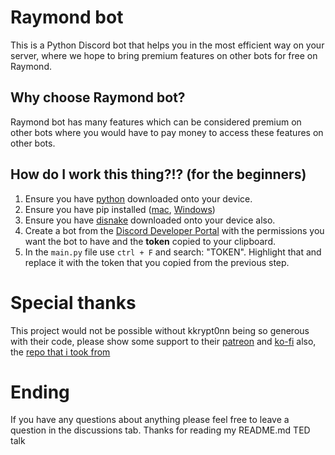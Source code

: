 # Raymond bot

This is a Python Discord bot that helps you in the most efficient way on your server, where we hope to bring premium features on other bots for free on Raymond.

## Why choose Raymond bot?

Raymond bot has many features which can be considered premium on other bots where you would have to pay money to access these features on other bots. 




## How do I work this thing?!? (for the beginners)


1. Ensure you have [python](https://www.python.org/downloads/) downloaded onto your device.
2. Ensure you have pip installed ([mac](https://phoenixnap.com/kb/install-pip-mac), [Windows](https://www.geeksforgeeks.org/how-to-install-pip-on-windows/))
2. Ensure you have [disnake](https://pypi.org/project/disnake/) downloaded onto your device also.
3. Create a bot from the [Discord Developer Portal](https://discord.com/developers/applications) with the permissions you want the bot to have and the **token** copied to your clipboard.
4. In the ``main.py`` file use ``ctrl + F`` and search: "TOKEN". Highlight that and replace it with the token that you copied from the previous step. 

# Special thanks

This project would not be possible without kkrypt0nn being so generous with their code, please show some support to their [patreon](https://patreon.com/kkrypt0nn) and [ko-fi](https://ko-fi.com/kkrypt0nn) also, the [repo that i took from](https://github.com/kkrypt0nn/Python-Discord-Bot-Template)

# Ending
If you have any questions about anything please feel free to leave a question in the discussions tab. Thanks for reading my README.md TED talk
